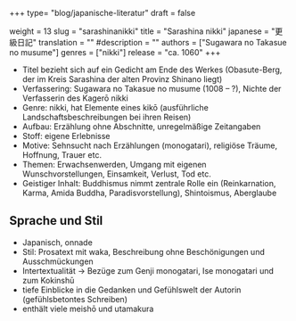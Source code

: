 +++
type= "blog/japanische-literatur"
draft = false

weight = 13
slug = "sarashinanikki"
title = "Sarashina nikki"
japanese = "更級日記"
translation = ""
#description = ""
authors = ["Sugawara no Takasue no musume"]
genres = ["nikki"]
release = "ca. 1060"
+++

- Titel bezieht sich auf ein Gedicht am Ende des Werkes (Obasute-Berg, der im Kreis Sarashina der alten Provinz Shinano liegt)
- Verfassering: Sugawara no Takasue no musume (1008 – ?), Nichte der Verfasserin des Kagerō nikki
- Genre: nikki, hat Elemente eines kikō (ausführliche Landschaftsbeschreibungen bei ihren Reisen)
- Aufbau: Erzählung ohne Abschnitte, unregelmäßige Zeitangaben
- Stoff: eigene Erlebnisse
- Motive: Sehnsucht nach Erzählungen (monogatari), religiöse Träume, Hoffnung, Trauer etc.
- Themen: Erwachsenwerden, Umgang mit eigenen Wunschvorstellungen, Einsamkeit, Verlust, Tod etc.
- Geistiger Inhalt: Buddhismus nimmt zentrale Rolle ein (Reinkarnation, Karma, Amida Buddha, Paradisvorstellung), Shintoismus, Aberglaube

## Sprache und Stil

- Japanisch, onnade
- Stil: Prosatext mit waka, Beschreibung ohne Beschönigungen und Ausschmückungen
- Intertextualität -> Bezüge zum Genji monogatari, Ise monogatari und zum Kokinshū
- tiefe Einblicke in die Gedanken und Gefühlswelt der Autorin (gefühlsbetontes Schreiben)
- enthält viele meishō und utamakura

